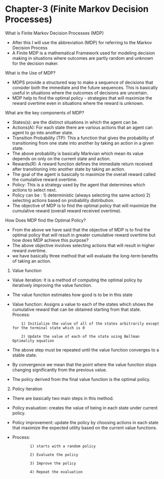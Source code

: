 # Chapter-3 (Finite Markov Decision Processes)

What is Finite Markov Decision Processes (MDP)

- After this I will use the abbreviation (MDP) for referring to the Markov Decision Process
- A Finite MDP is a mathematical Framework used for modeling decision making in situations where outcomes are partly random and unknown for the decision maker.

What is the Use of MDP?

- MDPS provide a structured way to make a sequence of decisions that consider both the immediate and the future sequences. This is basically useful in situations where the outcomes of decisions are uncertain.
- MDP help to find the optimal policy - strategies that will maximize the reward overtime even in situations where the reward is unknown.


What are the key components of MDP?

- States(s): are the distinct situations in which the agent can be.
- Actions(A): For each state there are various actions that an agent can agent to go into another state.
- Transition Probability (TP): This a function that gives the probability of transitioning from one state into another by taking an action in a given state.
- The above probability is basically Markvian which mean its value depends on only on the current state and action.
- Rewards(R): A reward function defines the immediate return received after transitioning into another state by taking an action.
- The goal of the agent is basically to maximize the overall reward called the cumulative reward overtime.
- Policy: This is a strategy used by the agent that determines which actions to select next.
- Policy can be : 1) deterministic (always selecting the same action) 2) selecting actions based on probability distribution.
- The objective of MDP is to find the optimal policy that will maximize the cumulative reward (overall reward received overtime).

  
How Does MDP find the Optimal Policy?

- From the above we have said that the objective of MDP is to find the optimal policy that will result in greater cumulative reward overtime but how does MDP achieve this purpose?
- The above objective involves selecting actions that will result in higher reward overtime.
- we have basically three method that will evaluate the long-term benefits of taking an action.
  
1) Value function 
- Value iteration: It is a method of computing the optimal policy by iteratively improving the value function.
- The value function estimates how good is to be in this state
- Value function: Assigns a value to each of the states which shows the cumulative reward that can be obtained starting from that state.
Process:

          1) Initialize the value of all of the states arbitrarily except for the terminal state which is 0

          2) Update the value of each of the state using Bellman Optimality equation

- The above step must be repeated until the value function converges to a stable state.
- By convergence we mean that the point where the value function stops changing significantly from the previous value.
- The policy derived from the final value function is the optimal policy.
2) Policy iteration

- There are basically two main steps in this method.
- Policy evaluation: creates the value of being in each state under current policy.
- Policy improvement: update the policy by choosing actions in each state that maximize the expected utility based on the current value functions.
- Process:

              1) starts with a random policy

              2) Evaluate the policy

              3) Improve the policy

              4) Repeat the evaluation
